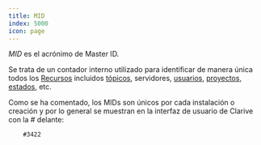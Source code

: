 ```yaml
---
title: MID
index: 5000
icon: page
---
```


*MID* es el acrónimo de Master ID.

Se trata de un contador interno utilizado para identificar de manera única todos los [Recursos](/concepts/resource)
incluidos [tópicos](/concepts/topic), servidores, [usuarios](/admin/user), [proyectos](/concepts/project),
[estados](/concepts/status), etc.

Como se ha comentado, los MIDs son únicos por cada instalación o creación y por lo general se muestran en la interfaz de
usuario de Clarive con la # delante:

        #3422
